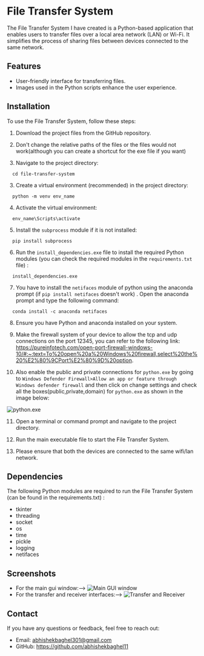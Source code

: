 # File Transfer System

The File Transfer System I have created is a Python-based application that enables users to transfer files over a local area network (LAN) or Wi-Fi. It simplifies the process of sharing files between devices connected to the same network.

## Features

- User-friendly interface for transferring files.
- Images used in the Python scripts enhance the user experience.

## Installation

To use the File Transfer System, follow these steps:

1. Download the project files from the GitHub repository.

2. Don't change the relative paths of the files or the files would not work(although you can create a shortcut for the exe file if you want) 

3. Navigate to the project directory:
  ```shell
    cd file-transfer-system
  ```
3. Create a virtual environment (recommended) in the project directory:
```shell
  python -m venv env_name
  ```  
4. Activate the virtual environment:
```shell
  env_name\Scripts\activate
```
5. Install the `subprocess` module if it is not installed:
```shell
  pip install subprocess
```
6. Run the `install_dependencies.exe` file to install the required Python modules (you can check the required modules in the `requirements.txt` file) :
```shell
  install_dependencies.exe
```
7. You have to install the `netifaces` module of python using the anaconda prompt (if `pip install netifaces` doesn't work) . Open the anaconda prompt and type the following command:
```shell
  conda install -c anaconda netifaces
```
8. Ensure you have Python and anaconda installed on your system.

9. Make the firewall system of your device to allow the tcp and udp connections on the port 12345, you can refer to the following link: https://pureinfotech.com/open-port-firewall-windows-10/#:~:text=To%20open%20a%20Windows%20firewall,select%20the%20%E2%80%9CPort%E2%80%9D%20option.

10. Also enable the public and private connections for `python.exe` by going to `Windows Defender Firewall>Allow an app or feature through Windows defender firewall` and then click on change settings and check all the boxes(public,private,domain) for `python.exe` as shown in the image below:

![python.exe](https://filestore.community.support.microsoft.com/api/images/ddca82b8-6dc9-420d-a62e-cdd8e5483dac?upload=true)

11. Open a terminal or command prompt and navigate to the project directory.

12. Run the main executable file to start the File Transfer System.

13. Please ensure that both the devices are connected to the same wifi/lan network.

## Dependencies

The following Python modules are required to run the File Transfer System (can be found in the requirements.txt) :

- tkinter
- threading
- socket
- os
- time
- pickle
- logging
- netifaces

## Screenshots

- For the main gui window:-->
![Main GUI window](https://drive.google.com/uc?export=view&id=1iDIJ-xg2gcWdPs-3LVJaxI6zjVONHDzd)
- For the transfer and receiver interfaces:-->
![Transfer and Receiver](https://drive.google.com/uc?export=view&id=1tSYLhlMlMl6Q6xBhm2Xlbex3Qa0hj7q1) 

## Contact

If you have any questions or feedback, feel free to reach out:

- Email: abhishekbaghel301@gmail.com
- GitHub: https://github.com/abhishekbaghel11


